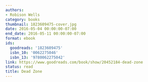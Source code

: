 ```yaml
---
authors:
- Robison Wells
category: books
thumbnail: 1823609475-cover.jpg
date: 2016-05-04 00:00:00-07:00
end_date: 2016-05-11 00:00:00-07:00
format: ebook
ids:
  goodreads: '1823609475'
  isbn_10: '0062275046'
  isbn_13: '9780062275042'
link: https://www.goodreads.com/book/show/20452184-dead-zone
status: read
title: Dead Zone
---
```

